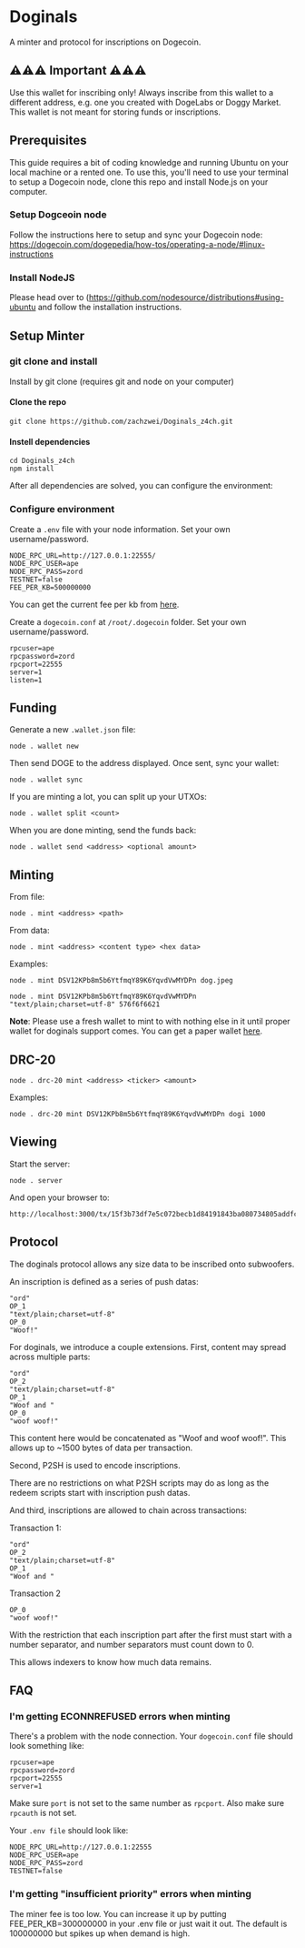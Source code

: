 # Doginals

A minter and protocol for inscriptions on Dogecoin. 

## ⚠️⚠️⚠️ Important ⚠️⚠️⚠️

Use this wallet for inscribing only! Always inscribe from this wallet to a different address, e.g. one you created with DogeLabs or Doggy Market. This wallet is not meant for storing funds or inscriptions.

## Prerequisites

This guide requires a bit of coding knowledge and running Ubuntu on your local machine or a rented one. To use this, you'll need to use your terminal to setup a Dogecoin node, clone this repo and install Node.js on your computer.

### Setup Dogceoin node

Follow the instructions here to setup and sync your Dogecoin node: https://dogecoin.com/dogepedia/how-tos/operating-a-node/#linux-instructions

### Install NodeJS

Please head over to (https://github.com/nodesource/distributions#using-ubuntu and follow the installation instructions.

## Setup Minter

### git clone and install

Install by git clone (requires git and node on your computer) 

#### Clone the repo
```
git clone https://github.com/zachzwei/Doginals_z4ch.git
```
#### Instell dependencies

```
cd Doginals_z4ch
npm install
``` 

After all dependencies are solved, you can configure the environment:

### Configure environment

Create a `.env` file with your node information. Set your own username/password.

```
NODE_RPC_URL=http://127.0.0.1:22555/
NODE_RPC_USER=ape
NODE_RPC_PASS=zord
TESTNET=false
FEE_PER_KB=500000000
```
You can get the current fee per kb from [here](https://blockchair.com/).

Create a `dogecoin.conf` at `/root/.dogecoin` folder. Set your own username/password.

```
rpcuser=ape
rpcpassword=zord
rpcport=22555
server=1
listen=1
```

## Funding

Generate a new `.wallet.json` file:

```
node . wallet new
```

Then send DOGE to the address displayed. Once sent, sync your wallet:

```
node . wallet sync
```

If you are minting a lot, you can split up your UTXOs:

```
node . wallet split <count>
```

When you are done minting, send the funds back:

```
node . wallet send <address> <optional amount>
```

## Minting

From file:

```
node . mint <address> <path>
```

From data:

```
node . mint <address> <content type> <hex data>
```

Examples:

```
node . mint DSV12KPb8m5b6YtfmqY89K6YqvdVwMYDPn dog.jpeg
```

```
node . mint DSV12KPb8m5b6YtfmqY89K6YqvdVwMYDPn "text/plain;charset=utf-8" 576f6f6621 
```

**Note**: Please use a fresh wallet to mint to with nothing else in it until proper wallet for doginals support comes. You can get a paper wallet [here](https://www.fujicoin.org/wallet_generator?currency=Dogecoin).

## DRC-20

```
node . drc-20 mint <address> <ticker> <amount>
```

Examples: 

```
node . drc-20 mint DSV12KPb8m5b6YtfmqY89K6YqvdVwMYDPn dogi 1000
```

## Viewing

Start the server:

```
node . server
```

And open your browser to:

```
http://localhost:3000/tx/15f3b73df7e5c072becb1d84191843ba080734805addfccb650929719080f62e
```

## Protocol

The doginals protocol allows any size data to be inscribed onto subwoofers.

An inscription is defined as a series of push datas:

```
"ord"
OP_1
"text/plain;charset=utf-8"
OP_0
"Woof!"
```

For doginals, we introduce a couple extensions. First, content may spread across multiple parts:

```
"ord"
OP_2
"text/plain;charset=utf-8"
OP_1
"Woof and "
OP_0
"woof woof!"
```

This content here would be concatenated as "Woof and woof woof!". This allows up to ~1500 bytes of data per transaction.

Second, P2SH is used to encode inscriptions.

There are no restrictions on what P2SH scripts may do as long as the redeem scripts start with inscription push datas.

And third, inscriptions are allowed to chain across transactions:

Transaction 1:

```
"ord"
OP_2
"text/plain;charset=utf-8"
OP_1
"Woof and "
```

Transaction 2

```
OP_0
"woof woof!"
```

With the restriction that each inscription part after the first must start with a number separator, and number separators must count down to 0.

This allows indexers to know how much data remains.

## FAQ

### I'm getting ECONNREFUSED errors when minting

There's a problem with the node connection. Your `dogecoin.conf` file should look something like:

```
rpcuser=ape
rpcpassword=zord
rpcport=22555
server=1
```

Make sure `port` is not set to the same number as `rpcport`. Also make sure `rpcauth` is not set.

Your `.env file` should look like:

```
NODE_RPC_URL=http://127.0.0.1:22555
NODE_RPC_USER=ape
NODE_RPC_PASS=zord
TESTNET=false
```

### I'm getting "insufficient priority" errors when minting

The miner fee is too low. You can increase it up by putting FEE_PER_KB=300000000 in your .env file or just wait it out. The default is 100000000 but spikes up when demand is high.
